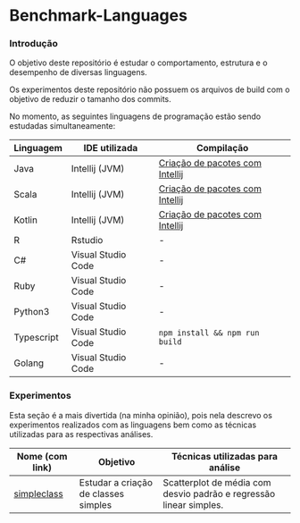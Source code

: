 # Benchmark-Languages

### Introdução

O objetivo deste repositório é estudar o comportamento, estrutura e o desempenho de diversas linguagens.

Os experimentos deste repositório não possuem os arquivos de build com o objetivo de reduzir o tamanho dos commits.

No momento, as seguintes linguagens de programação estão sendo estudadas simultaneamente:

| Linguagem | IDE utilizada | Compilação |
|-----------|---------------|------------|
| Java | Intellij (JVM) | [Criação de pacotes com Intellij](https://www.jetbrains.com/help/idea/packaging-a-module-into-a-jar-file.html) |
| Scala | Intellij (JVM) | [Criação de pacotes com Intellij](https://www.jetbrains.com/help/idea/packaging-a-module-into-a-jar-file.html) |
| Kotlin | Intellij (JVM) | [Criação de pacotes com Intellij](https://www.jetbrains.com/help/idea/packaging-a-module-into-a-jar-file.html) |
| R | Rstudio | - |
| C# | Visual Studio Code | - |
| Ruby | Visual Studio Code | - |
| Python3 | Visual Studio Code | - |
| Typescript | Visual Studio Code | `npm install && npm run build` |
| Golang | Visual Studio Code | - |

### Experimentos

Esta seção é a mais divertida (na minha opinião), pois nela descrevo os experimentos realizados com as linguagens bem como as técnicas utilizadas para as respectivas análises.

| Nome (com link) | Objetivo | Técnicas utilizadas para análise |
|-----------------|----------|----------------------------------|
| [simpleclass](https://github.com/PedroDrim/Benchmark-Languages/blob/simpleclass/Documents/simpleclass.md) | Estudar a criação de classes simples | Scatterplot de média com desvio padrão e regressão linear simples.|
